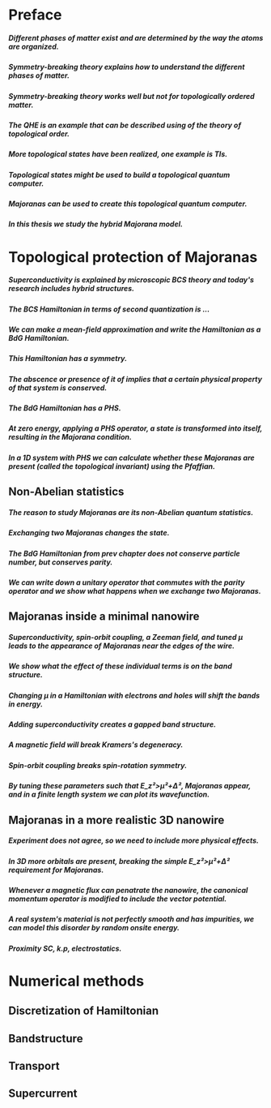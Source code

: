 # Preface
##### Different phases of matter exist and are determined by the way the atoms are organized.
##### Symmetry-breaking theory explains how to understand the different phases of matter.
##### Symmetry-breaking theory works well but not for topologically ordered matter.
##### The QHE is an example that can be described using of the theory of topological order.
##### More topological states have been realized, one example is TIs.
##### Topological states might be used to build a topological quantum computer.
##### Majoranas can be used to create this topological quantum computer.
##### In this thesis we study the hybrid Majorana model.

# Topological protection of Majoranas
<!-- this chapter leads up to Majoranas -->
##### Superconductivity is explained by microscopic BCS theory and today's research includes hybrid structures.
##### The BCS Hamiltonian in terms of second quantization is ...
##### We can make a mean-field approximation and write the Hamiltonian as a BdG Hamiltonian.
##### This Hamiltonian has a symmetry.
##### The abscence or presence of it of implies that a certain physical property of that system is conserved.
##### The BdG Hamiltonian has a PHS.
##### At zero energy, applying a PHS operator, a state is transformed into itself, resulting in the Majorana condition.
##### In a 1D system with PHS we can calculate whether these Majoranas are present (called the topological invariant) using the Pfaffian.

## Non-Abelian statistics
<!-- This section motivates the research -->
##### The reason to study Majoranas are its non-Abelian quantum statistics.
##### Exchanging two Majoranas changes the state.
##### The BdG Hamiltonian from prev chapter does not conserve particle number, but conserves parity.
##### We can write down a unitary operator that commutes with the parity operator and we show what happens when we exchange two Majoranas.

## Majoranas inside a minimal nanowire
<!-- This section introduces the "Majorana ingredients" -->
##### Superconductivity, spin-orbit coupling, a Zeeman field, and tuned µ leads to the appearance of Majoranas near the edges of the wire.
##### We show what the effect of these individual terms is on the band structure.
##### Changing µ in a Hamiltonian with electrons and holes will shift the bands in energy.
##### Adding superconductivity creates a gapped band structure.
##### A magnetic field will break Kramers's degeneracy.
##### Spin-orbit coupling breaks spin-rotation symmetry.
##### By tuning these parameters such that E_z²>µ²+Δ², Majoranas appear, and in a finite length system we can plot its wavefunction.

## Majoranas in a more realistic 3D nanowire
<!-- Here we make the model more realistic -->
##### Experiment does not agree, so we need to include more physical effects.
##### In 3D more orbitals are present, breaking the simple E_z²>µ²+Δ² requirement for Majoranas.
##### Whenever a magnetic flux can penatrate the nanowire, the canonical momentum operator is modified to include the vector potential.
##### A real system's material is not perfectly smooth and has impurities, we can model this disorder by random onsite energy.
##### Proximity SC, k.p, electrostatics.

<!-- I still need to write down what happens in the next chapter -->
# Numerical methods
## Discretization of Hamiltonian
## Bandstructure
## Transport
## Supercurrent
